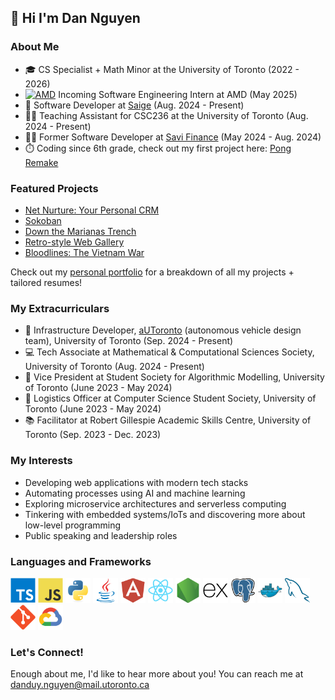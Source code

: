 ## 👋 Hi I'm Dan Nguyen

### About Me
- 🎓 CS Specialist + Math Minor at the University of Toronto (2022 - 2026)
- <a href="https://emoji.gg/emoji/9567-amd"><img src="https://cdn3.emoji.gg/emojis/9567-amd.png" width="20px" height="20px" alt="AMD"></a> Incoming Software Engineering Intern at AMD (May 2025)
- 💼 Software Developer at [Saige](https://www.realsaige.com/) (Aug. 2024 - Present)
- 👨‍🏫 Teaching Assistant for CSC236 at the University of Toronto (Aug. 2024 - Present)
- 🧑‍💻 Former Software Developer at [Savi Finance](https://financesavi.com/) (May 2024 - Aug. 2024)
- ⏱️ Coding since 6th grade, check out my first project here: [Pong Remake](https://github.com/nuhgooyin/Pong-Game)

### Featured Projects
- [Net Nurture: Your Personal CRM](https://github.com/nuhgooyin/net-nurture)
- [Sokoban](https://github.com/nuhgooyin/sokoban)
- [Down the Marianas Trench](https://github.com/nuhgooyin/Down-The-Marianas-Trench)
- [Retro-style Web Gallery](https://github.com/nuhgooyin/Retro-Style-Gallery)
- [Bloodlines: The Vietnam War](https://github.com/nuhgooyin/Bloodlines-The-Vietnam-War)

Check out my [personal portfolio](https://nuhgooy.in/) for a breakdown of all my projects + tailored resumes!

### My Extracurriculars
- 🚗 Infrastructure Developer, [aUToronto](https://www.autodrive.utoronto.ca/) (autonomous vehicle design team), University of Toronto (Sep. 2024 - Present)
- 💻 Tech Associate at Mathematical & Computational Sciences Society, University of Toronto (Aug. 2024 - Present)
- 🎤 Vice President at Student Society for Algorithmic Modelling, University of Toronto (June 2023 - May 2024)
- 🎉 Logistics Officer at Computer Science Student Society, University of Toronto (June 2023 - May 2024)
- 📚 Facilitator at Robert Gillespie Academic Skills Centre, University of Toronto (Sep. 2023 - Dec. 2023)

### My Interests
- Developing web applications with modern tech stacks
- Automating processes using AI and machine learning
- Exploring microservice architectures and serverless computing
- Tinkering with embedded systems/IoTs and discovering more about low-level programming
- Public speaking and leadership roles

### Languages and Frameworks
<code><img height="40" src="https://raw.githubusercontent.com/devicons/devicon/master/icons/typescript/typescript-original.svg"></code>
<code><img height="40" src="https://raw.githubusercontent.com/devicons/devicon/master/icons/javascript/javascript-original.svg"></code>
<code><img height="40" src="https://raw.githubusercontent.com/devicons/devicon/master/icons/python/python-original.svg"></code>
<code><img height="40" src="https://raw.githubusercontent.com/devicons/devicon/master/icons/java/java-original.svg"></code>
<code><img height="40" src="https://raw.githubusercontent.com/devicons/devicon/master/icons/angularjs/angularjs-plain.svg"></code>
<code><img height="40" src="https://raw.githubusercontent.com/devicons/devicon/master/icons/react/react-original.svg"></code>
<code><img height="40" src="https://raw.githubusercontent.com/devicons/devicon/master/icons/nodejs/nodejs-original.svg"></code>
<code><img height="40" src="https://raw.githubusercontent.com/devicons/devicon/master/icons/express/express-original.svg"></code>
<code><img height="40" src="https://raw.githubusercontent.com/devicons/devicon/master/icons/postgresql/postgresql-original.svg"></code>
<code><img height="40" src="https://raw.githubusercontent.com/devicons/devicon/master/icons/docker/docker-original.svg"></code>
<code><img height="40" src="https://raw.githubusercontent.com/devicons/devicon/master/icons/mysql/mysql-original.svg"></code>
<code><img height="40" src="https://raw.githubusercontent.com/devicons/devicon/master/icons/git/git-original.svg"></code>
<code><img height="40" src="https://raw.githubusercontent.com/devicons/devicon/master/icons/googlecloud/googlecloud-original.svg"></code>

### Let's Connect!
Enough about me, I'd like to hear more about you! You can reach me at [danduy.nguyen@mail.utoronto.ca](danduy.nguyen@mail.utoronto.ca)
